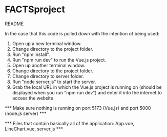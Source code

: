 # FACTSproject

README

In the case that this code is pulled down with the intention of being used:

1) Open up a new terminal window.
2) Change directory to the project folder.
3) Run "npm install".
4) Run "npm run dev" to run the Vue.js project.
5) Open up another terminal window.
6) Change directory to the project folder.
7) Change directory to server folder.
8) Run "node server.js" to start the server.
9) Grab the local URL in which the Vue.js project is running on (should be displayed when you run "npm run dev") and enter it into the internet to access the website


*** Make sure nothing is running on port 5173 (Vue.js) and port 5000 (node.js server) *** 

*** Files that contain basically all of the application: App.vue, LineChart.vue, server.js ***
